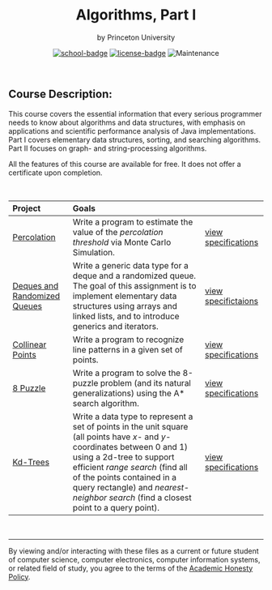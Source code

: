 <div align="center">

# Algorithms, Part I
by Princeton University

[![school-badge]][school]
[![license-badge]][&copy]
![Maintenance](https://img.shields.io/maintenance/no/2019?style=for-the-badge)

</div>

<br>

## Course Description:
This course covers the essential information that every serious programmer needs to know about algorithms and data structures, with emphasis on applications and scientific performance analysis of Java implementations. Part I covers elementary data structures, sorting, and searching algorithms. Part II focuses on graph- and string-processing algorithms.

All the features of this course are available for free.  It does not offer a certificate upon completion.

<br>

| Project                        | Goals                                                                                                                                                                                                                                                                                                                                       |                               |
| :----------------------------- | :------------------------------------------------------------------------------------------------------------------------------------------------------------------------------------------------------------------------------------------------------------------------------------------------------------------------------------------ | :---------------------------- |
| [Percolation]                  | Write a program to estimate the value of the <i>percolation threshold</i> via Monte Carlo Simulation.                                                                                                                                                                                                                                       | [view specifications][spec01] |
| [Deques and Randomized Queues] | Write a generic data type for a deque and a randomized queue. The goal of this assignment is to implement elementary data structures using arrays and linked lists, and to introduce generics and iterators.                                                                                                                                | [view specifictaions][spec02] |
| [Collinear Points]             | Write a program to recognize line patterns in a given set of points.                                                                                                                                                                                                                                                                        | [view specifications][spec03] |
| [8 Puzzle]                     | Write a program to solve the 8-puzzle problem (and its natural generalizations) using the A* search algorithm.                                                                                                                                                                                                                              | [view specifications][spec04] |
| [Kd-Trees]                     | Write a data type to represent a set of points in the unit square (all points have <i>x</i>- and <i>y</i>-coordinates between 0 and 1) using a </i>2d-tree</i> to support efficient <i>range search</i> (find all of the points contained in a query rectangle) and <i>nearest-neighbor search</i> (find a closest point to a query point). | [view specifications][spec05] |

<br>

---
By viewing and/or interacting with these files as a current or future student of computer science, computer electronics, computer information systems, or related field of study, you agree to the terms of the [Academic Honesty Policy].

<!-- quick links -->
<!-- badge info -->
[school-badge]:https://img.shields.io/badge/Coursera-Algorithms%201-ffffff?logo=coursera&labelColor=0056D2&style=for-the-badge
[school]:https://www.coursera.org/learn/algorithms-part1 "view on coursera"
[license-badge]:https://img.shields.io/github/license/parasiticfrisk/algorithms-part-1?color=informational&style=for-the-badge
[&copy]:LICENSE "view license"
<!-- assignments -->
[Percolation]:assignment/percolation "view on github"
[Deques and Randomized Queues]:assignment/queues "view on github"
[Collinear Points]:assignment/collinear "view on github"
[8 Puzzle]:assignment/8puzzle "view on github"
[Kd-Trees]:assignment/kdtree "view on github"
<!-- specifications -->
[spec01]:https://coursera.cs.princeton.edu/algs4/assignments/percolation/specification.php "view on cousera"
[spec02]:https://coursera.cs.princeton.edu/algs4/assignments/queues/specification.php "view on coursera"
[spec03]:https://coursera.cs.princeton.edu/algs4/assignments/collinear/specification.php "view on coursera"
[spec04]:https://coursera.cs.princeton.edu/algs4/assignments/8puzzle/specification.php "view on coursera"
[spec05]:https://coursera.cs.princeton.edu/algs4/assignments/kdtree/specification.php "view on coursera"
<!-- misc -->
[Academic Honesty Policy]:academic_honesty_policy "view policy"
